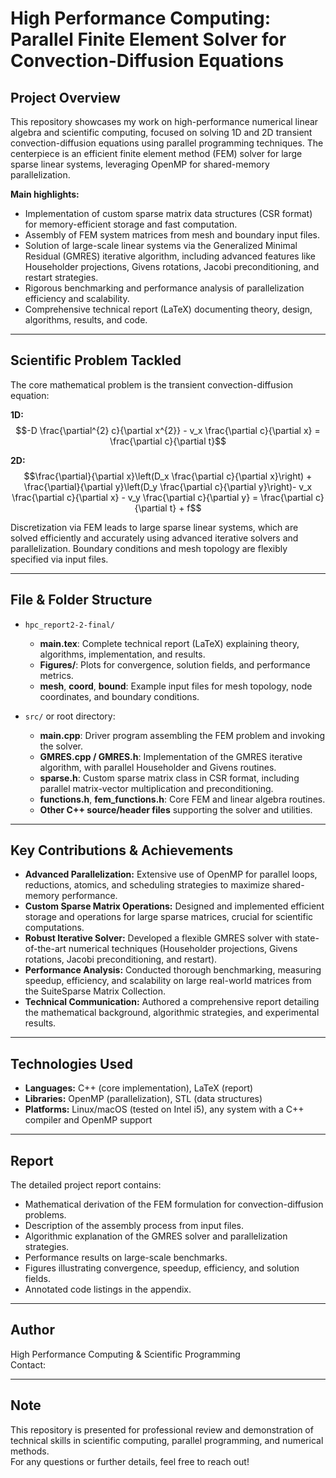 # High Performance Computing: Parallel Finite Element Solver for Convection-Diffusion Equations

## Project Overview

This repository showcases my work on high-performance numerical linear algebra and scientific computing, focused on solving 1D and 2D transient convection-diffusion equations using parallel programming techniques. The centerpiece is an efficient finite element method (FEM) solver for large sparse linear systems, leveraging OpenMP for shared-memory parallelization.

**Main highlights:**
- Implementation of custom sparse matrix data structures (CSR format) for memory-efficient storage and fast computation.
- Assembly of FEM system matrices from mesh and boundary input files.
- Solution of large-scale linear systems via the Generalized Minimal Residual (GMRES) iterative algorithm, including advanced features like Householder projections, Givens rotations, Jacobi preconditioning, and restart strategies.
- Rigorous benchmarking and performance analysis of parallelization efficiency and scalability.
- Comprehensive technical report (LaTeX) documenting theory, design, algorithms, results, and code.

---

## Scientific Problem Tackled

The core mathematical problem is the transient convection-diffusion equation:

**1D:**  
$$-D \frac{\partial^{2} c}{\partial x^{2}} - v_x \frac{\partial c}{\partial x} = \frac{\partial c}{\partial t}$$

**2D:**  
$$\frac{\partial}{\partial x}\left(D_x \frac{\partial c}{\partial x}\right) + \frac{\partial}{\partial y}\left(D_y \frac{\partial c}{\partial y}\right)- v_x \frac{\partial c}{\partial x} - v_y \frac{\partial c}{\partial y} = \frac{\partial c}{\partial t} + f$$

Discretization via FEM leads to large sparse linear systems, which are solved efficiently and accurately using advanced iterative solvers and parallelization. Boundary conditions and mesh topology are flexibly specified via input files.

---

## File & Folder Structure

- `hpc_report2-2-final/`
    - **main.tex**: Complete technical report (LaTeX) explaining theory, algorithms, implementation, and results.
    - **Figures/**: Plots for convergence, solution fields, and performance metrics.
    - **mesh**, **coord**, **bound**: Example input files for mesh topology, node coordinates, and boundary conditions.

- `src/` or root directory:
    - **main.cpp**: Driver program assembling the FEM problem and invoking the solver.
    - **GMRES.cpp / GMRES.h**: Implementation of the GMRES iterative algorithm, with parallel Householder and Givens routines.
    - **sparse.h**: Custom sparse matrix class in CSR format, including parallel matrix-vector multiplication and preconditioning.
    - **functions.h**, **fem_functions.h**: Core FEM and linear algebra routines.
    - **Other C++ source/header files** supporting the solver and utilities.

---

## Key Contributions & Achievements

- **Advanced Parallelization:** Extensive use of OpenMP for parallel loops, reductions, atomics, and scheduling strategies to maximize shared-memory performance.
- **Custom Sparse Matrix Operations:** Designed and implemented efficient storage and operations for large sparse matrices, crucial for scientific computations.
- **Robust Iterative Solver:** Developed a flexible GMRES solver with state-of-the-art numerical techniques (Householder projections, Givens rotations, Jacobi preconditioning, and restart).
- **Performance Analysis:** Conducted thorough benchmarking, measuring speedup, efficiency, and scalability on large real-world matrices from the SuiteSparse Matrix Collection.
- **Technical Communication:** Authored a comprehensive report detailing the mathematical background, algorithmic strategies, and experimental results.

---

## Technologies Used

- **Languages:** C++ (core implementation), LaTeX (report)
- **Libraries:** OpenMP (parallelization), STL (data structures)
- **Platforms:** Linux/macOS (tested on Intel i5), any system with a C++ compiler and OpenMP support

---

## Report

The detailed project report contains:
- Mathematical derivation of the FEM formulation for convection-diffusion problems.
- Description of the assembly process from input files.
- Algorithmic explanation of the GMRES solver and parallelization strategies.
- Performance results on large-scale benchmarks.
- Figures illustrating convergence, speedup, efficiency, and solution fields.
- Annotated code listings in the appendix.

---

## Author

High Performance Computing & Scientific Programming  
Contact: 

---

## Note

This repository is presented for professional review and demonstration of technical skills in scientific computing, parallel programming, and numerical methods.  
For any questions or further details, feel free to reach out!
